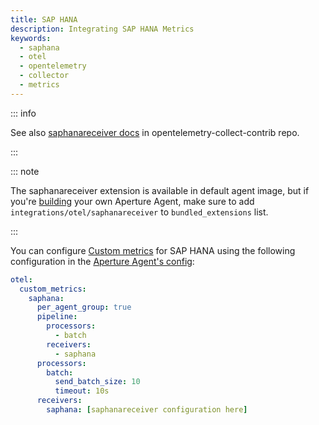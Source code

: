 ```yaml
---
title: SAP HANA
description: Integrating SAP HANA Metrics
keywords:
  - saphana
  - otel
  - opentelemetry
  - collector
  - metrics
---
```


::: info

See also [saphanareceiver docs][receiver] in opentelemetry-collect-contrib repo.

:::

::: note

The saphanareceiver extension is available in default agent image, but if you're [building][build] your own Aperture Agent, make sure to add `integrations/otel/saphanareceiver` to `bundled_extensions` list.

:::

You can configure [Custom metrics][custom-metrics] for SAP HANA using the
following configuration in the [Aperture Agent's config][agent-config]:

```yaml
otel:
  custom_metrics:
    saphana:
      per_agent_group: true
      pipeline:
        processors:
          - batch
        receivers:
          - saphana
      processors:
        batch:
          send_batch_size: 10
          timeout: 10s
      receivers:
        saphana: [saphanareceiver configuration here]
```

[build]: /reference/aperturectl/build/agent/agent.md
[receiver]:
  https://github.com/open-telemetry/opentelemetry-collector-contrib/tree/main/receiver/saphanareceiver
[custom-metrics]: /reference/configuration/agent.md#custom-metrics-config
[agent-config]: /reference/configuration/agent.md#agent-o-t-e-l-config
